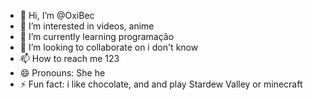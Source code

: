 - 👋 Hi, I’m @OxiBec
- 👀 I’m interested in videos, anime
- 🌱 I’m currently learning programação
- 💞️ I’m looking to collaborate on i don't know
- 📫 How to reach me 123
- 😄 Pronouns: She he
- ⚡ Fun fact: i like chocolate, and and play Stardew Valley or minecraft

<!---
OxiBec/OxiBec is a ✨ special ✨ repository because its `README.md` (this file) appears on your GitHub profile.
You can click the Preview link to take a look at your changes.
--->
